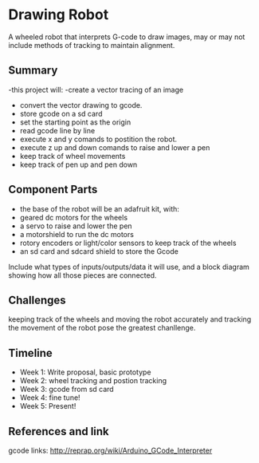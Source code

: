 # Drawing Robot

A wheeled robot that interprets G-code to draw images, may or may not include methods of tracking to maintain alignment. 

## Summary

-this project will:
-create a vector tracing of an image
- convert the vector drawing to gcode.
- store gcode on a sd card 
- set the starting point as the origin
- read gcode line by line
- execute x and y comands to postition the robot.
- execute z up and down comands to raise and lower a pen 
- keep track of wheel movements
- keep track of pen up and pen down 


## Component Parts

- the base of the robot will be an adafruit kit, with:
- geared dc motors for the wheels
- a servo to raise and lower the pen
- a motorshield to run the dc motors
- rotory encoders or light/color sensors to keep track of the wheels
- an sd card and sdcard shield to store the Gcode


Include what types of inputs/outputs/data it will use, and a block diagram showing how all those pieces are connected.

## Challenges

keeping track of the wheels and moving the robot accurately and tracking the movement of the robot pose the greatest chanllenge.

## Timeline

- Week 1: Write proposal, basic prototype
- Week 2: wheel tracking and postion tracking
- Week 3: gcode from sd card 
- Week 4: fine tune!
- Week 5: Present!

## References and link

gcode links: 
  http://reprap.org/wiki/Arduino_GCode_Interpreter
